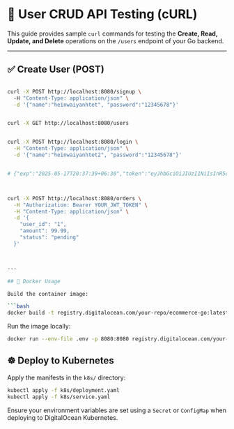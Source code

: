 # 🧪 User CRUD API Testing (cURL)

This guide provides sample `curl` commands for testing the **Create, Read, Update, and Delete** operations on the `/users` endpoint of your Go backend.

---

## ✅ Create User (POST)

```bash

curl -X POST http://localhost:8080/signup \     
  -H "Content-Type: application/json" \
  -d '{"name":"heinwaiyanhtet", "password":"12345678"}'


curl -X GET http://localhost:8080/users


curl -X POST http://localhost:8080/login \
  -H "Content-Type: application/json" \
  -d '{"name":"heinwaiyanhtet2", "password":"12345678"}'


# {"exp":"2025-05-17T20:37:39+06:30","token":"eyJhbGciOiJIUzI1NiIsInR5cCI6IkpXVCJ9.eyJleHAiOjE3NDc0OTA4NTksInN1YiI6N30.0SIhXTtzTnZKthr2YfVsA3I1t3JyNMK7BQ7QrQAjBpA"}



curl -X POST http://localhost:8080/orders \
  -H "Authorization: Bearer YOUR_JWT_TOKEN" \
  -H "Content-Type: application/json" \
  -d '{
    "user_id": "1",
    "amount": 99.99,
    "status": "pending"
  }'



---

## 🚢 Docker Usage

Build the container image:

```bash
docker build -t registry.digitalocean.com/your-repo/ecommerce-go:latest .
```

Run the image locally:

```bash
docker run --env-file .env -p 8080:8080 registry.digitalocean.com/your-repo/ecommerce-go:latest
```

## ☸️ Deploy to Kubernetes

Apply the manifests in the `k8s/` directory:

```bash
kubectl apply -f k8s/deployment.yaml
kubectl apply -f k8s/service.yaml
```

Ensure your environment variables are set using a `Secret` or `ConfigMap` when deploying to DigitalOcean Kubernetes.

